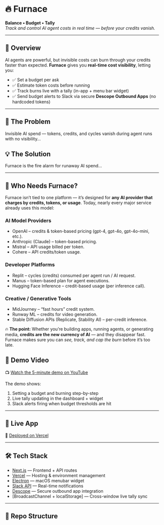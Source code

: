 # 🔥 Furnace

**Balance • Budget • Tally**  
*Track and control AI agent costs in real time — before your credits vanish.*

---

## 📖 Overview

AI agents are powerful, but invisible costs can burn through your credits faster than expected. **Furnace** gives you **real-time cost visibility**, letting you:

- ✅ Set a budget per ask  
- ✅ Estimate token costs before running  
- ✅ Track burns live with a tally (in-app + menu bar widget)  
- ✅ Send budget alerts to Slack via secure **Descope Outbound Apps** (no hardcoded tokens)

---
## 🚨 The Problem
Invisible AI spend — tokens, credits, and cycles vanish during agent runs with no visibility…

## 💡 The Solution
Furnace is the fire alarm for runaway AI spend…

---

## 🔑 Who Needs Furnace?
Furnace isn’t tied to one platform — it’s designed for **any AI provider that charges by credits, tokens, or usage**.
Today, nearly every major service already uses this model:

### **AI Model Providers**
- OpenAI – credits & token-based pricing (gpt-4, gpt-4o, gpt-4o-mini, etc.).
- Anthropic (Claude) – token-based pricing.
- Mistral – API usage billed per token.
- Cohere – API credits/token usage.

### **Developer Platforms**
- Replit – cycles (credits) consumed per agent run / AI request.
- Manus – token-based plan for agent executions.
- Hugging Face Inference – credit-based usage (per inference call).

### **Creative / Generative Tools**
- MidJourney – “fast hours” credit system.
- Runway ML – credits for video generation.
- Stable Diffusion APIs (Replicate, Stability AI) – per-credit inference.

🔥 **The point:** Whether you’re building apps, running agents, or generating media, **credits are the new currency of AI** — and they disappear fast.  
Furnace makes sure you can *see, track, and cap the burn* before it’s too late.

## 🎥 Demo Video

📺 [Watch the 5-minute demo on YouTube](https://youtube.com/your-demo-link-here)  

The demo shows:  
1. Setting a budget and burning step-by-step  
2. Live tally updating in the dashboard + widget  
3. Slack alerts firing when budget thresholds are hit  

---

## 🚀 Live App

🔗 [Deployed on Vercel](https://furnace-one.vercel.app)

---

## 🛠️ Tech Stack

- [Next.js](https://nextjs.org/) — Frontend + API routes  
- [Vercel](https://vercel.com/) — Hosting & environment management  
- [Electron](https://www.electronjs.org/) — macOS menubar widget  
- [Slack API](https://api.slack.com/) — Real-time notifications  
- [Descope](https://www.descope.com/) — Secure outbound app integration  
- [BroadcastChannel + localStorage] — Cross-window live tally sync  

---

## 📂 Repo Structure
